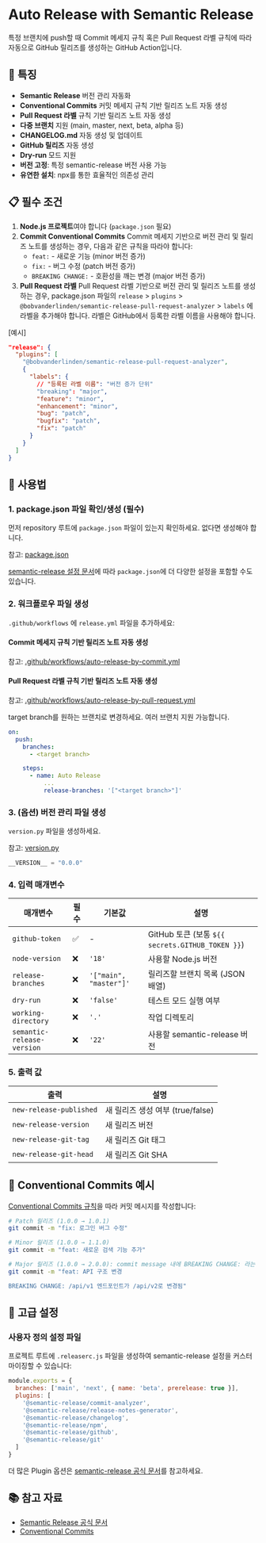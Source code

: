 # Auto Release with Semantic Release

특정 브랜치에 push할 때 Commit 메세지 규칙 혹은 Pull Request 라벨 규칙에 따라 자동으로 GitHub 릴리즈를 생성하는 GitHub Action입니다.

## 🚀 특징

- **Semantic Release** 버전 관리 자동화
- **Conventional Commits** 커밋 메세지 규칙 기반 릴리즈 노트 자동 생성
- **Pull Request 라벨** 규칙 기반 릴리즈 노트 자동 생성
- **다중 브랜치** 지원 (main, master, next, beta, alpha 등)
- **CHANGELOG.md** 자동 생성 및 업데이트
- **GitHub 릴리즈** 자동 생성
- **Dry-run** 모드 지원
- **버전 고정**: 특정 semantic-release 버전 사용 가능
- **유연한 설치**: npx를 통한 효율적인 의존성 관리

## 📋 필수 조건

1. **Node.js 프로젝트**여야 합니다 (`package.json` 필요)
2. **Commit Conventional Commits** Commit 메세지 기반으로 버전 관리 및 릴리즈 노트를 생성하는 경우, 다음과 같은 규칙을 따라야 합니다:
   - `feat:` - 새로운 기능 (minor 버전 증가)
   - `fix:` - 버그 수정 (patch 버전 증가)
   - `BREAKING CHANGE:` - 호환성을 깨는 변경 (major 버전 증가)
3. **Pull Request 라벨** Pull Request 라벨 기반으로 버전 관리 및 릴리즈 노트를 생성하는 경우, package.json 파일의 `release` > `plugins` > `@bobvanderlinden/semantic-release-pull-request-analyzer` > `labels` 에 라벨을 추가해야 합니다.
라벨은 GitHub에서 등록한 라벨 이름을 사용해야 합니다.

[예시]
```json
"release": {
  "plugins": [
    "@bobvanderlinden/semantic-release-pull-request-analyzer",
    {
      "labels": {
        // "등록된 라벨 이름": "버전 증가 단위"
        "breaking": "major",
        "feature": "minor",
        "enhancement": "minor",
        "bug": "patch",
        "bugfix": "patch",
        "fix": "patch"
      }
    }
  ]
}
```

## 🔧 사용법

### 1. package.json 파일 확인/생성 (필수)

먼저 repository 루트에 `package.json` 파일이 있는지 확인하세요. 없다면 생성해야 합니다.

참고: [package.json](../../package.json)

[semantic-release 설정 문서](https://semantic-release.gitbook.io/semantic-release/usage/configuration)에 따라 `package.json`에 더 다양한 설정을 포함할 수도 있습니다.

### 2. 워크플로우 파일 생성

`.github/workflows` 에 `release.yml` 파일을 추가하세요:

#### Commit 메세지 규칙 기반 릴리즈 노트 자동 생성
참고: [.github/workflows/auto-release-by-commit.yml](../../.github/workflows/auto-release-by-commit.yml)

#### Pull Request 라벨 규칙 기반 릴리즈 노트 자동 생성
참고: [.github/workflows/auto-release-by-pull-request.yml](../../.github/workflows/auto-release-by-pull-request.yml)

target branch를 원하는 브랜치로 변경하세요. 여러 브랜치 지원 가능합니다.

```yaml
on:
  push:
    branches:
      - <target branch>

    steps:
      - name: Auto Release
          ...
          release-branches: '["<target branch>"]'
```

### 3. (옵션) 버전 관리 파일 생성

`version.py` 파일을 생성하세요.

참고: [version.py](../../version.py)

```python
__VERSION__ = "0.0.0"
```

### 4. 입력 매개변수

| 매개변수 | 필수 | 기본값 | 설명 |
|---------|------|-------|------|
| `github-token` | ✅ | - | GitHub 토큰 (보통 `${{ secrets.GITHUB_TOKEN }}`) |
| `node-version` | ❌ | `'18'` | 사용할 Node.js 버전 |
| `release-branches` | ❌ | `'["main", "master"]'` | 릴리즈할 브랜치 목록 (JSON 배열) |
| `dry-run` | ❌ | `'false'` | 테스트 모드 실행 여부 |
| `working-directory` | ❌ | `'.'` | 작업 디렉토리 |
| `semantic-release-version` | ❌ | `'22'` | 사용할 semantic-release 버전 |

### 5. 출력 값

| 출력 | 설명 |
|------|------|
| `new-release-published` | 새 릴리즈 생성 여부 (true/false) |
| `new-release-version` | 새 릴리즈 버전 |
| `new-release-git-tag` | 새 릴리즈 Git 태그 |
| `new-release-git-head` | 새 릴리즈 Git SHA |

## 📝 Conventional Commits 예시
[Conventional Commits 규칙](https://www.conventionalcommits.org/)을 따라 커밋 메시지를 작성합니다:

```bash
# Patch 릴리즈 (1.0.0 → 1.0.1)
git commit -m "fix: 로그인 버그 수정"

# Minor 릴리즈 (1.0.0 → 1.1.0)
git commit -m "feat: 새로운 검색 기능 추가"

# Major 릴리즈 (1.0.0 → 2.0.0): commit message 내에 BREAKING CHANGE: 라는 footer가 포함되어 있으면 적용됨
git commit -m "feat: API 구조 변경

BREAKING CHANGE: /api/v1 엔드포인트가 /api/v2로 변경됨"
```

## 🔧 고급 설정

### 사용자 정의 설정 파일

프로젝트 루트에 `.releaserc.js` 파일을 생성하여 semantic-release 설정을 커스터마이징할 수 있습니다:

```javascript
module.exports = {
  branches: ['main', 'next', { name: 'beta', prerelease: true }],
  plugins: [
    '@semantic-release/commit-analyzer',
    '@semantic-release/release-notes-generator',
    '@semantic-release/changelog',
    '@semantic-release/npm',
    '@semantic-release/github',
    '@semantic-release/git'
  ]
}
```

더 많은 Plugin 옵션은 [semantic-release 공식 문서](https://semantic-release.gitbook.io/semantic-release/extending/plugins-list)를 참고하세요.

## 📚 참고 자료

- [Semantic Release 공식 문서](https://semantic-release.gitbook.io/semantic-release)
- [Conventional Commits](https://www.conventionalcommits.org/)
